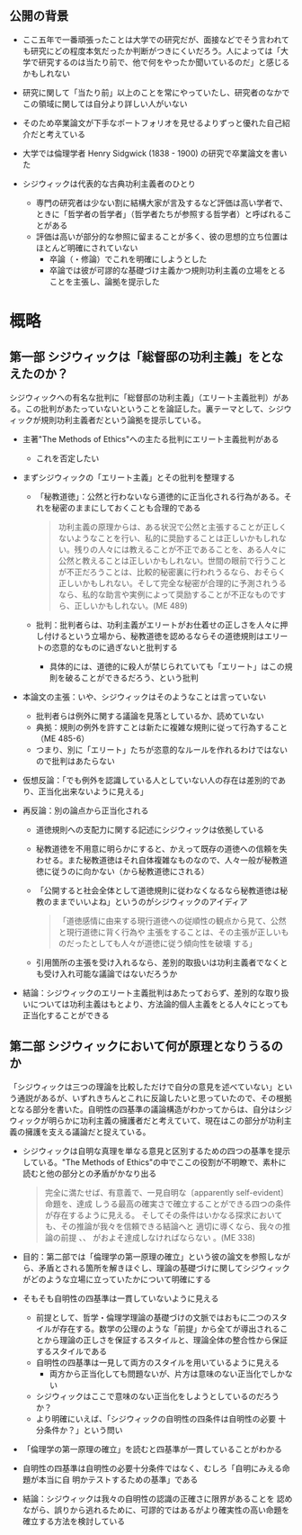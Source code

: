

## 公開の背景

- ここ五年で一番頑張ったことは大学での研究だが、面接などでそう言われても研究にどの程度本気だったか判断がつきにくいだろう。人によっては「大学で研究するのは当たり前で、他で何をやったか聞いているのだ」と感じるかもしれない

- 研究に関して「当たり前」以上のことを常にやっていたし、研究者のなかでこの領域に関しては自分より詳しい人がいない

- そのため卒業論文が下手なポートフォリオを見せるよりずっと優れた自己紹介だと考えている

  

- 大学では倫理学者 Henry Sidgwick (1838 - 1900) の研究で卒業論文を書いた

- シジウィックは代表的な古典功利主義者のひとり
  - 専門の研究者は少ない割に結構大家が言及するなど評価は高い学者で、ときに「哲学者の哲学者」（哲学者たちが参照する哲学者）と呼ばれることがある
  - 評価は高いが部分的な参照に留まることが多く、彼の思想的立ち位置はほとんど明確にされていない
    - 卒論（・修論）でこれを明確にしようとした
    - 卒論では彼が可謬的な基礎づけ主義かつ規則功利主義の立場をとることを主張し、論拠を提示した

# 概略

## 第一部 シジウィックは「総督邸の功利主義」をとなえたのか？

シジウィックへの有名な批判に「総督邸の功利主義」（エリート主義批判）がある。この批判があたっていないということを論証した。裏テーマとして、シジウィックが規則功利主義者だという論拠を提示している。

- 主著"The Methods of Ethics"への主たる批判にエリート主義批判がある

  - これを否定したい

- まずシジウィックの「エリート主義」とその批判を整理する

  - 「秘教道徳」：公然と行わないなら道徳的に正当化される行為がある。それを秘密のままにしておくことも合理的である

    > 功利主義の原理からは、ある状況で公然と主張することが正しくないようなことを行い、私的に奨励することは正しいかもしれない。残りの人々には教えることが不正であることを、ある人々に公然と教えることは正しいかもしれない。世間の眼前で行うことが不正だろうことは、比較的秘密裏に行われうるなら、おそらく正しいかもしれない。そして完全な秘密が合理的に予測されうるなら、私的な助言や実例によって奨励することが不正なものですら、正しいかもしれない。(ME 489)

  - 批判：批判者らは、功利主義がエリートがお仕着せの正しさを人々に押し付けるという立場から、秘教道徳を認めるならその道徳規則はエリートの恣意的なものに過ぎないと批判する
    
    - 具体的には、道徳的に殺人が禁じられていても「エリート」はこの規則を破ることができるだろう、という批判

- 本論文の主張：いや、シジウィックはそのようなことは言っていない

  - 批判者らは例外に関する議論を見落としているか、読めていない
  - 典拠：規則の例外を許すことは新たに複雑な規則に従って行為すること（ME 485-6）
  - つまり、別に「エリート」たちが恣意的なルールを作れるわけではないので批判はあたらない

- 仮想反論：「でも例外を認識している人としていない人の存在は差別的であり、正当化出来ないように見える」

- 再反論：別の論点から正当化される

  - 道徳規則への支配力に関する記述にシジウィックは依拠している

  - 秘教道徳を不用意に明らかにすると、かえって既存の道徳への信頼を失わせる。また秘教道徳はそれ自体複雑なものなので、人々一般が秘教道徳に従うのに向かない（から秘教道徳にされる）

  - 「公開すると社会全体として道徳規則に従わなくなるなら秘教道徳は秘教のままでいいよね」というのがシジウィックのアイディア

    >  「道徳感情に由来する現行道徳への従順性の観点から見て、公然と現行道徳に背く行為や 主張をすることは、その主張が正しいものだったとしても人々が道徳に従う傾向性を破壊 する」

  - 引用箇所の主張を受け入れるなら、差別的取扱いは功利主義者でなくとも受け入れ可能な議論ではないだろうか

- 結論：シジウィックのエリート主義批判はあたっておらず、差別的な取り扱いについては功利主義はもとより、方法論的個人主義をとる人々にとっても正当化することができる



## 第二部 シジウィックにおいて何が原理となりうるのか

「シジウィックは三つの理論を比較しただけで自分の意見を述べていない」という通説があるが、いずれきちんとこれに反論したいと思っていたので、その根拠となる部分を書いた。自明性の四基準の議論構造がわかってからは、自分はシジウィックが明らかに功利主義の擁護者だと考えていて、現在はこの部分が功利主義の擁護を支える議論だと捉えている。

- シジウィックは自明な真理を単なる意見と区別するための四つの基準を提示している。"The Methods of Ethics"の中でここの役割が不明瞭で、素朴に読むと他の部分との矛盾がかなり出る

  > 完全に満たせば、有意義で、一見自明な〔apparently self-evident〕命題を、達成 しうる最高の確実さで確立することができる四つの条件が存在するように見える。 そしてその条件はいかなる探求においても、その推論が我々を信頼できる結論へと 適切に導くなら、我々の推論の前提 、、 がおよそ達成しなければならない 。(ME 338)

- 目的：第二部では「倫理学の第一原理の確立」という彼の論文を参照しながら、矛盾とされる箇所を解きほぐし、理論の基礎づけに関してシジウィックがどのような立場に立っていたかについて明確にする

- そもそも自明性の四基準は一貫していないように見える

  - 前提として、哲学・倫理学理論の基礎づけの文脈ではおもに二つのスタイルが存在する。数学の公理のような「前提」から全てが導出されることから理論の正しさを保証するスタイルと、理論全体の整合性から保証するスタイルである
  - 自明性の四基準は一見して両方のスタイルを用いているように見える
    - 両方から正当化しても問題ないが、片方は意味のない正当化でしかない
  - シジウィックはここで意味のない正当化をしようとしているのだろうか？
  - より明確にいえば、「シジウィックの自明性の四条件は自明性の必要 十分条件か？」という問い

- 「倫理学の第一原理の確立」を読むと四基準が一貫していることがわかる

- 自明性の四基準は自明性の必要十分条件ではなく、むしろ「自明にみえる命題が本当に自 明かテストするための基準」である

- 結論：シジウィックは我々の自明性の認識の正確さに限界があることを 認めながら、誤りから逃れるために、可謬的ではあるがより確実性の高い命題を確立する方法を検討している
